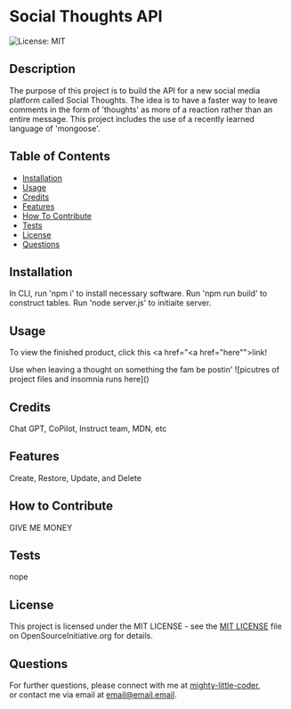 # Social Thoughts API
  ![License: MIT](https://img.shields.io/badge/License-MIT-yellow.svg)
  
  
  ## Description
  
  The purpose of this project is to build the API for a new social media platform called Social Thoughts. The idea is to have a faster way to leave comments in the form of 'thoughts' as more of a reaction rather than an entire message. This project includes the use of a recently learned language of 'mongoose'.
  
  
  ## Table of Contents
  
  - [Installation](#installation)
  - [Usage](#usage)
  - [Credits](#credits)
  - [Features](#features)
  - [How To Contribute](#how-to-contribute)
  - [Tests](#tests)
  - [License](#license)
  - [Questions](#questions)
  
  
  ## Installation
  
  In CLI, run 'npm i' to install necessary software. Run 'npm run build' to construct tables. Run 'node server.js' to initiaite server.
  
  
  ## Usage
  To view the finished product, click this <a href="<a href="here"">link!</a>
  
  Use when leaving a thought on something the fam be postin'
  ![picutres of project files and insomnia runs here](<a href="pictures_of_stuff"></a>)
  
  
  ## Credits
  
  Chat GPT, CoPilot, Instruct team, MDN, etc
  
  
  ## Features
  
  Create, Restore, Update, and Delete
  
  
  ## How to Contribute
  
  GIVE ME MONEY
  
  
  ## Tests
  
  nope
  
  
  ## License
  
  This project is licensed under the MIT LICENSE - see the <a href="https://opensource.org/licenses/MIT">MIT LICENSE</a> file on OpenSourceInitiative.org for details.
  
  
  ## Questions
  
  For further questions, please connect with me at <a href="https://github.com/mighty-little-coder">mighty-little-coder</a>,<br>
  or contact me via email at <a href="email@email.email">email@email.email</a>.
